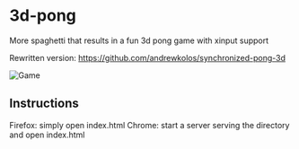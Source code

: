 # 3d-pong
More spaghetti that results in a fun 3d pong game with xinput support

Rewritten version: https://github.com/andrewkolos/synchronized-pong-3d

![Game](https://i.imgur.com/RWVrfvU.png)

## Instructions
Firefox: simply open index.html
Chrome: start a server serving the directory and open index.html
